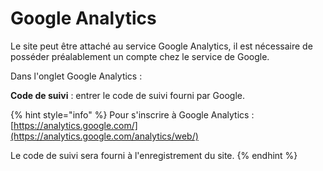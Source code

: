# Google Analytics

Le site peut être attaché au service Google Analytics, il est nécessaire de posséder préalablement un compte chez le service de Google.

Dans l'onglet Google Analytics :

**Code de suivi** : entrer le code de suivi fourni par Google.

{% hint style="info" %}
Pour s'inscrire à Google Analytics : [https://analytics.google.com/](https://analytics.google.com/analytics/web/)

Le code de suivi sera fourni à l'enregistrement du site.
{% endhint %}

